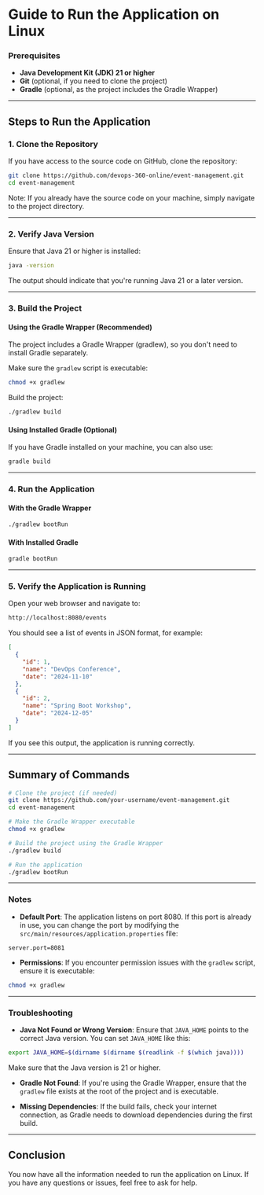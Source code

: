 # Guide to Run the Application on Linux

### Prerequisites
- **Java Development Kit (JDK) 21 or higher**
- **Git** (optional, if you need to clone the project)
- **Gradle** (optional, as the project includes the Gradle Wrapper)

---

## Steps to Run the Application

### 1. Clone the Repository
If you have access to the source code on GitHub, clone the repository:

```bash
git clone https://github.com/devops-360-online/event-management.git
cd event-management
```

Note: If you already have the source code on your machine, simply navigate to the project directory.

---

### 2. Verify Java Version
Ensure that Java 21 or higher is installed:

```bash
java -version
```

The output should indicate that you're running Java 21 or a later version.

---

### 3. Build the Project

#### Using the Gradle Wrapper (Recommended)
The project includes a Gradle Wrapper (gradlew), so you don't need to install Gradle separately.

Make sure the `gradlew` script is executable:

```bash
chmod +x gradlew
```

Build the project:

```bash
./gradlew build
```

#### Using Installed Gradle (Optional)
If you have Gradle installed on your machine, you can also use:

```bash
gradle build
```

---

### 4. Run the Application

#### With the Gradle Wrapper
```bash
./gradlew bootRun
```

#### With Installed Gradle
```bash
gradle bootRun
```

---

### 5. Verify the Application is Running
Open your web browser and navigate to:

```bash
http://localhost:8080/events
```

You should see a list of events in JSON format, for example:

```json
[
  {
    "id": 1,
    "name": "DevOps Conference",
    "date": "2024-11-10"
  },
  {
    "id": 2,
    "name": "Spring Boot Workshop",
    "date": "2024-12-05"
  }
]
```

If you see this output, the application is running correctly.

---

## Summary of Commands
```bash
# Clone the project (if needed)
git clone https://github.com/your-username/event-management.git
cd event-management

# Make the Gradle Wrapper executable
chmod +x gradlew

# Build the project using the Gradle Wrapper
./gradlew build

# Run the application
./gradlew bootRun
```

---

### Notes

- **Default Port**: The application listens on port 8080. If this port is already in use, you can change the port by modifying the `src/main/resources/application.properties` file:

```properties
server.port=8081
```

- **Permissions**: If you encounter permission issues with the `gradlew` script, ensure it is executable:

```bash
chmod +x gradlew
```

---

### Troubleshooting

- **Java Not Found or Wrong Version**: Ensure that `JAVA_HOME` points to the correct Java version. You can set `JAVA_HOME` like this:

```bash
export JAVA_HOME=$(dirname $(dirname $(readlink -f $(which java))))
```

Make sure that the Java version is 21 or higher.

- **Gradle Not Found**: If you're using the Gradle Wrapper, ensure that the `gradlew` file exists at the root of the project and is executable.

- **Missing Dependencies**: If the build fails, check your internet connection, as Gradle needs to download dependencies during the first build.

---

## Conclusion
You now have all the information needed to run the application on Linux. If you have any questions or issues, feel free to ask for help.
